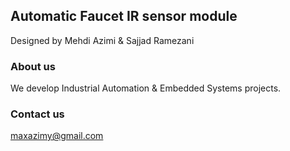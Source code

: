 ## Automatic Faucet IR sensor module

Designed by Mehdi Azimi & Sajjad Ramezani

### About us

We develop Industrial Automation & Embedded Systems projects.

### Contact us

maxazimy@gmail.com
